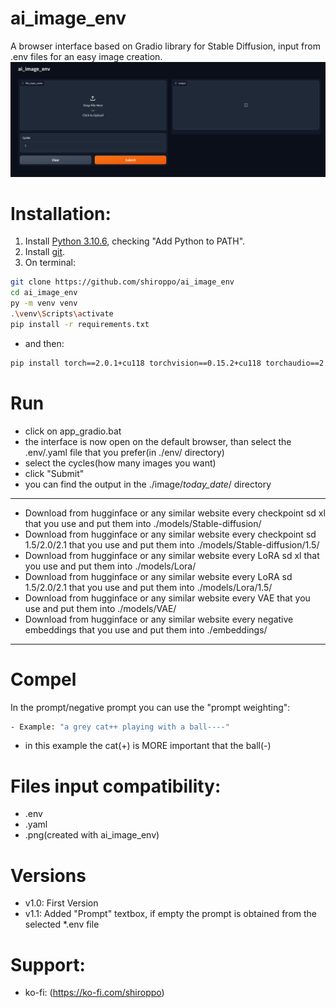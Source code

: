 # ai_image_env

A browser interface based on Gradio library for Stable Diffusion, input from .env files for an easy image creation.
![](src/ai_image_env.png)

# Installation:

1. Install [Python 3.10.6](https://www.python.org/downloads/release/python-3106/), checking "Add Python to PATH".
2. Install [git](https://git-scm.com/download/win).
3. On terminal:
```bash
git clone https://github.com/shiroppo/ai_image_env
cd ai_image_env
py -m venv venv
.\venv\Scripts\activate
pip install -r requirements.txt
```
- and then:
```bash
pip install torch==2.0.1+cu118 torchvision==0.15.2+cu118 torchaudio==2.0.2 --index-url https://download.pytorch.org/whl/cu118
```
# Run
- click on app_gradio.bat
- the interface is now open on the default browser, than select the .env/.yaml file that you prefer(in ./env/ directory)
- select the cycles(how many images you want)
- click "Submit"
- you can find the output in the ./image/_today_date_/ directory
---
- Download from hugginface or any similar website every checkpoint sd xl that you use and put them into ./models/Stable-diffusion/
- Download from hugginface or any similar website every checkpoint sd 1.5/2.0/2.1 that you use and put them into ./models/Stable-diffusion/1.5/
- Download from hugginface or any similar website every LoRA sd xl that you use and put them into ./models/Lora/
- Download from hugginface or any similar website every LoRA sd 1.5/2.0/2.1 that you use and put them into ./models/Lora/1.5/
- Download from hugginface or any similar website every VAE that you use and put them into ./models/VAE/
- Download from hugginface or any similar website every negative embeddings that you use and put them into ./embeddings/
---
# Compel
In the prompt/negative prompt you can use the "prompt weighting":
```bash
- Example: "a grey cat++ playing with a ball----"
```
- in this example the cat(+) is MORE important that the ball(-)

# Files input compatibility:
- .env
- .yaml
- .png(created with ai_image_env)

# Versions
- v1.0: First Version
- v1.1: Added "Prompt" textbox, if empty the prompt is obtained from the selected *.env file

# Support:
- ko-fi: (https://ko-fi.com/shiroppo)
